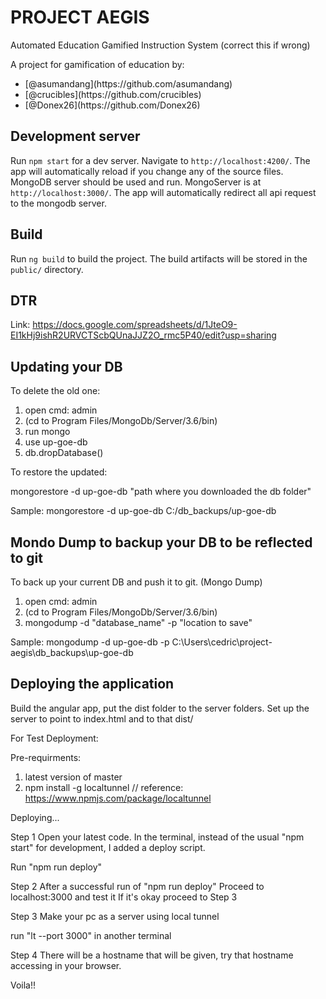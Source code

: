 # PROJECT AEGIS

Automated Education Gamified Instruction System (correct this if wrong)

A project for gamification of education by:
<ul>
<li>[@asumandang](https://github.com/asumandang)</li>
<li>[@crucibles](https://github.com/crucibles)</li>
<li>[@Donex26](https://github.com/Donex26)</li>
</ul>

## Development server

Run `npm start` for a dev server. Navigate to `http://localhost:4200/`. The app will automatically reload if you change any of the source files.
MongoDB server should be used and run. MongoServer is at `http://localhost:3000/`. The app will automatically redirect all api request to the mongodb server.


## Build

Run `ng build` to build the project. The build artifacts will be stored in the `public/` directory.


## DTR

Link: https://docs.google.com/spreadsheets/d/1JteO9-EI1kHj9ishR2URVCTScbQUnaJJZ2O_rmc5P40/edit?usp=sharing

## Updating your DB

To delete the old one: 

1. open cmd: admin
2. (cd to Program Files/MongoDb/Server/3.6/bin)
3. run mongo
4. use up-goe-db
5. db.dropDatabase()


To restore the updated:

mongorestore -d up-goe-db "path where you downloaded the db folder"

Sample: mongorestore -d up-goe-db C:/db_backups/up-goe-db

## Mondo Dump to backup your DB to be reflected to git

To back up your current DB and push it to git. (Mongo Dump)

1. open cmd: admin
2. (cd to Program Files/MongoDb/Server/3.6/bin)
3. mongodump -d "database_name" -p "location to save"

Sample: mongodump -d up-goe-db -p C:\Users\cedric\project-aegis\db_backups\up-goe-db


## Deploying the application
Build the angular app, put the dist folder to the server folders.
Set up the server to point to index.html and to that dist/

For Test Deployment:

Pre-requirments:

1. latest version of master
2. npm install -g localtunnel  // reference: https://www.npmjs.com/package/localtunnel


Deploying...

Step 1
Open your latest code.
In the terminal, instead of the usual "npm start" for development, I added a deploy script.


Run "npm run deploy"


Step 2
After a successful run of "npm run deploy"
Proceed to localhost:3000 and test it
If it's okay proceed to Step 3


Step 3
Make your pc as a server using local tunnel

run "lt --port 3000" in another terminal



Step 4
There will be a hostname that will be given, try that hostname accessing in your browser.


Voila!!

